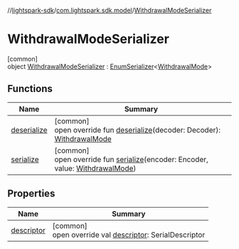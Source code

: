 //[lightspark-sdk](../../../index.md)/[com.lightspark.sdk.model](../index.md)/[WithdrawalModeSerializer](index.md)

# WithdrawalModeSerializer

[common]\
object [WithdrawalModeSerializer](index.md) : [EnumSerializer](../../com.lightspark.sdk.util/-enum-serializer/index.md)&lt;[WithdrawalMode](../-withdrawal-mode/index.md)&gt;

## Functions

| Name | Summary |
|---|---|
| [deserialize](../../com.lightspark.sdk.util/-enum-serializer/deserialize.md) | [common]<br>open override fun [deserialize](../../com.lightspark.sdk.util/-enum-serializer/deserialize.md)(decoder: Decoder): [WithdrawalMode](../-withdrawal-mode/index.md) |
| [serialize](index.md#586565692%2FFunctions%2F-962664521) | [common]<br>open override fun [serialize](index.md#586565692%2FFunctions%2F-962664521)(encoder: Encoder, value: [WithdrawalMode](../-withdrawal-mode/index.md)) |

## Properties

| Name | Summary |
|---|---|
| [descriptor](../../com.lightspark.sdk.util/-enum-serializer/descriptor.md) | [common]<br>open override val [descriptor](../../com.lightspark.sdk.util/-enum-serializer/descriptor.md): SerialDescriptor |

